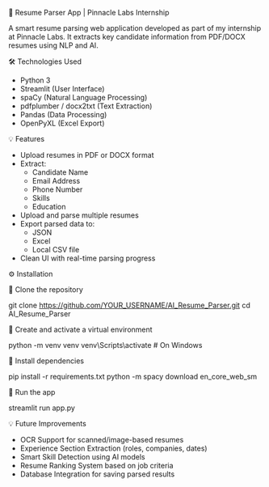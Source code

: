 🚀 Resume Parser App | Pinnacle Labs Internship

A smart resume parsing web application developed as part of my internship at Pinnacle Labs. It extracts key candidate information from PDF/DOCX resumes using NLP and AI.

🛠 Technologies Used

- Python 3
- Streamlit (User Interface)
- spaCy (Natural Language Processing)
- pdfplumber / docx2txt (Text Extraction)
- Pandas (Data Processing)
- OpenPyXL (Excel Export)

💡 Features

- Upload resumes in PDF or DOCX format
- Extract:
  - Candidate Name
  - Email Address
  - Phone Number
  - Skills
  - Education
- Upload and parse multiple resumes
- Export parsed data to:
  - JSON
  - Excel
  - Local CSV file
- Clean UI with real-time parsing progress

⚙️ Installation

   📌 Clone the repository

   git clone https://github.com/YOUR_USERNAME/AI_Resume_Parser.git
   cd AI_Resume_Parser

   📌 Create and activate a virtual environment
   
   python -m venv venv
   venv\Scripts\activate  # On Windows

   📌 Install dependencies
   
   pip install -r requirements.txt
   python -m spacy download en_core_web_sm

   📌 Run the app
   
   streamlit run app.py

💡 Future Improvements

- OCR Support for scanned/image-based resumes
- Experience Section Extraction (roles, companies, dates)
- Smart Skill Detection using AI models
- Resume Ranking System based on job criteria
- Database Integration for saving parsed results

